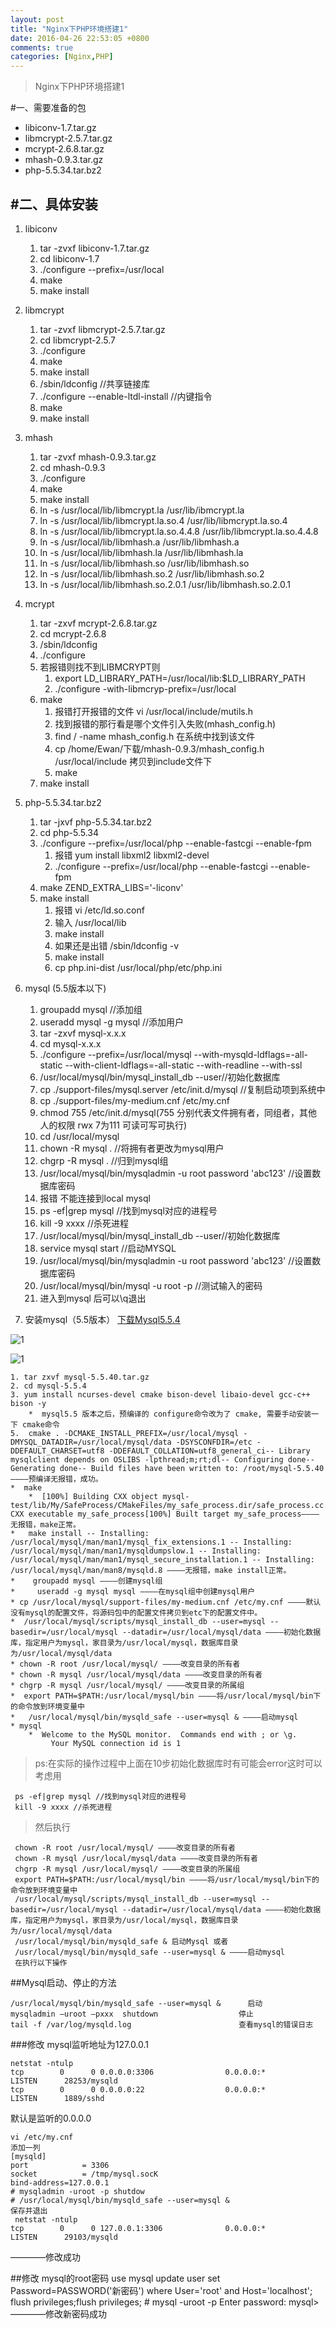 ```yaml
---
layout: post
title: "Nginx下PHP环境搭建1"
date: 2016-04-26 22:53:05 +0800
comments: true
categories: [Nginx,PHP]
---
```

>Nginx下PHP环境搭建1

#一、需要准备的包
* libiconv-1.7.tar.gz
* libmcrypt-2.5.7.tar.gz
* mcrypt-2.6.8.tar.gz
* mhash-0.9.3.tar.gz
* php-5.5.34.tar.bz2

#二、具体安装
---
1. libiconv
	
	1. tar -zvxf libiconv-1.7.tar.gz
	2. cd libiconv-1.7
	2. ./configure --prefix=/usr/local
	3. make
	4. make install

2. libmcrypt
	1. tar -zvxf libmcrypt-2.5.7.tar.gz
	2. cd libmcrypt-2.5.7
	2. ./configure
	3. make
	4. make install
	5. /sbin/ldconfig   //共享链接库
	6. ./configure --enable-ltdl-install //内键指令
	7. make
	8. make install
3. mhash
	1. tar -zvxf mhash-0.9.3.tar.gz
	2. cd mhash-0.9.3
	3. ./configure
	4. make 
	5. make install
	6. ln -s /usr/local/lib/libmcrypt.la /usr/lib/ibmcrypt.la
	7. ln -s /usr/local/lib/libmcrypt.la.so.4 /usr/lib/libmcrypt.la.so.4
	8. ln -s /usr/local/lib/libmcrypt.la.so.4.4.8 /usr/lib/libmcrypt.la.so.4.4.8
	9. ln -s /usr/local/lib/libmhash.a /usr/lib/libmhash.a
	10. ln -s /usr/local/lib/libmhash.la /usr/lib/libmhash.la
	11. ln -s /usr/local/lib/libmhash.so /usr/lib/libmhash.so
	12. ln -s /usr/local/lib/libmhash.so.2 /usr/lib/libmhash.so.2
	13. ln -s /usr/local/lib/libmhash.so.2.0.1 /usr/lib/libmhash.so.2.0.1

4. mcrypt
	1. tar -zxvf mcrypt-2.6.8.tar.gz
	2. cd mcrypt-2.6.8
	2. /sbin/ldconfig
	3. ./configure
	4. 若报错则找不到LIBMCRYPT则
		1. export LD_LIBRARY_PATH=/usr/local/lib:$LD_LIBRARY_PATH
		2. ./configure -with-libmcryp-prefix=/usr/local
	5. make
		1. 报错打开报错的文件 vi /usr/local/include/mutils.h
		2. 找到报错的那行看是哪个文件引入失败(mhash_config.h)
		3. find / -name mhash_config.h 在系统中找到该文件
		4. cp /home/Ewan/下载/mhash-0.9.3/mhash_config.h /usr/local/include 拷贝到include文件下
		5. make
	6. make install

5. php-5.5.34.tar.bz2
	1. tar -jxvf php-5.5.34.tar.bz2
	2. cd php-5.5.34
	3. ./configure --prefix=/usr/local/php --enable-fastcgi --enable-fpm
		1. 报错 yum install libxml2 libxml2-devel
		2. ./configure --prefix=/usr/local/php --enable-fastcgi --enable-fpm
	4. make ZEND_EXTRA_LIBS='-liconv'
	5. make install
		1. 报错 vi /etc/ld.so.conf
		2. 输入 /usr/local/lib
		3. make install
		4. 如果还是出错 /sbin/ldconfig -v
		5. make install
		6. cp php.ini-dist /usr/local/php/etc/php.ini

6. mysql (5.5版本以下)
	1. groupadd mysql //添加组
	2. useradd mysql -g mysql //添加用户
	3. tar -zxvf mysql-x.x.x
	4. cd mysql-x.x.x
	5. ./configure --prefix=/usr/local/mysql --with-mysqld-ldflags=-all-static --with-client-ldflags=-all-static --with-readline --with-ssl
	6. /usr/local/mysql/bin/mysql_install_db --user//初始化数据库
	7. cp ./support-files/mysql.server /etc/init.d/mysql //复制启动项到系统中
	8. cp ./support-files/my-medium.cnf /etc/my.cnf 
	9. chmod 755 /etc/init.d/mysql(755 分别代表文件拥有者，同组者，其他人的权限 rwx 7为111 可读可写可执行)
	10. cd /usr/local/mysql
	11. chown -R mysql . //将拥有者更改为mysql用户
	12. chgrp -R mysql . //归到mysql组
	13. /usr/local/mysql/bin/mysqladmin -u root password 'abc123' //设置数据库密码
	14. 报错 不能连接到local mysql
	15. ps -ef|grep mysql //找到mysql对应的进程号
	16. kill -9 xxxx //杀死进程
	17. /usr/local/mysql/bin/mysql_install_db --user//初始化数据库
	18. service mysql start //启动MYSQL
	19. /usr/local/mysql/bin/mysqladmin -u root password 'abc123' //设置数据库密码
	20. /usr/local/mysql/bin/mysql -u root -p //测试输入的密码
	21. 进入到mysql 后可以\q退出
7. 安装mysql（5.5版本）
	 [下载Mysql5.5.4](http://www.mysql.com/)

![1](http://shp.qpic.cn/txdiscuz_pic/0/_bbs_qcloud_com_forum_201503_10_171832lw4gbxwhq9z9vmho.png/0)

![1](http://shp.qpic.cn/txdiscuz_pic/0/_bbs_qcloud_com_forum_201503_10_171836mubv0eb5010ewbjv.png/0)


	1. tar zxvf mysql-5.5.40.tar.gz
	2. cd mysql-5.5.4
	3. yum install ncurses-devel cmake bison-devel libaio-devel gcc-c++ bison -y 
		*  mysql5.5 版本之后，预编译的 configure命令改为了 cmake, 需要手动安装一下 cmake命令
	5.  cmake . -DCMAKE_INSTALL_PREFIX=/usr/local/mysql -DMYSQL_DATADIR=/usr/local/mysql/data -DSYSCONFDIR=/etc -DDEFAULT_CHARSET=utf8 -DDEFAULT_COLLATION=utf8_general_ci-- Library mysqlclient depends on OSLIBS -lpthread;m;rt;dl-- Configuring done-- Generating done-- Build files have been written to: /root/mysql-5.5.40 ————预编译无报错，成功。
	*  make 
		*  [100%] Building CXX object mysql-test/lib/My/SafeProcess/CMakeFiles/my_safe_process.dir/safe_process.cc.oLinking CXX executable my_safe_process[100%] Built target my_safe_process————无报错，make正常。
	*   make install -- Installing: /usr/local/mysql/man/man1/mysql_fix_extensions.1 -- Installing: /usr/local/mysql/man/man1/mysqldumpslow.1 -- Installing: /usr/local/mysql/man/man1/mysql_secure_installation.1 -- Installing: /usr/local/mysql/man/man8/mysqld.8 ————无报错，make install正常。
	*    groupadd mysql ————创建mysql组
	*     useradd -g mysql mysql ————在mysql组中创建mysql用户
	* cp /usr/local/mysql/support-files/my-medium.cnf /etc/my.cnf ————默认没有mysql的配置文件，将源码包中的配置文件拷贝到etc下的配置文件中。
	*  /usr/local/mysql/scripts/mysql_install_db --user=mysql --basedir=/usr/local/mysql --datadir=/usr/local/mysql/data ————初始化数据库，指定用户为mysql，家目录为/usr/local/mysql，数据库目录为/usr/local/mysql/data
	* chown -R root /usr/local/mysql/ ————改变目录的所有者
	* chown -R mysql /usr/local/mysql/data ————改变目录的所有者
	* chgrp -R mysql /usr/local/mysql/ ————改变目录的所属组
	*  export PATH=$PATH:/usr/local/mysql/bin ————将/usr/local/mysql/bin下的命令放到环境变量中
	*   /usr/local/mysql/bin/mysqld_safe --user=mysql & ————启动mysql
	* mysql 
		*  Welcome to the MySQL monitor.  Commands end with ; or \g.
		     Your MySQL connection id is 1

>ps:在实际的操作过程中上面在10步初始化数据库时有可能会error这时可以考虑用


	 ps -ef|grep mysql //找到mysql对应的进程号
	 kill -9 xxxx //杀死进程
>然后执行

	 chown -R root /usr/local/mysql/ ————改变目录的所有者
	 chown -R mysql /usr/local/mysql/data ————改变目录的所有者
	 chgrp -R mysql /usr/local/mysql/ ————改变目录的所属组
	 export PATH=$PATH:/usr/local/mysql/bin ————将/usr/local/mysql/bin下的命令放到环境变量中
	 /usr/local/mysql/scripts/mysql_install_db --user=mysql --basedir=/usr/local/mysql --datadir=/usr/local/mysql/data ————初始化数据库，指定用户为mysql，家目录为/usr/local/mysql，数据库目录为/usr/local/mysql/data
	 /usr/local/mysql/bin/mysqld_safe & 启动Mysql 或者
	 /usr/local/mysql/bin/mysqld_safe --user=mysql & ————启动mysql
	 在执行以下操作

##Mysql启动、停止的方法

 	/usr/local/mysql/bin/mysqld_safe --user=mysql &      启动
 	mysqladmin –uroot –pxxx  shutdown                  停止
 	tail -f /var/log/mysqld.log                        查看mysql的错误日志


###修改 mysql监听地址为127.0.0.1


	netstat -ntulp
	tcp        0      0 0.0.0.0:3306                0.0.0.0:*                   LISTEN      28253/mysqld       
	tcp        0      0 0.0.0.0:22                  0.0.0.0:*                   LISTEN      1889/sshd    
  
默认是监听的0.0.0.0

 	vi /etc/my.cnf
	添加一列
	[mysqld]
	port            = 3306
	socket          = /tmp/mysql.socK
	bind-address=127.0.0.1
	# mysqladmin -uroot -p shutdow
	# /usr/local/mysql/bin/mysqld_safe --user=mysql &
	保存并退出
	 netstat -ntulp
	tcp        0      0 127.0.0.1:3306              0.0.0.0:*                   LISTEN      29103/mysqld   
————修改成功 


##修改 mysql的root密码
	use mysql
	update user set Password=PASSWORD('新密码') where User='root' and Host='localhost';
	flush privileges;flush privileges;
	# mysql -uroot -p
	Enter password:
	mysql>
————修改新密码成功
